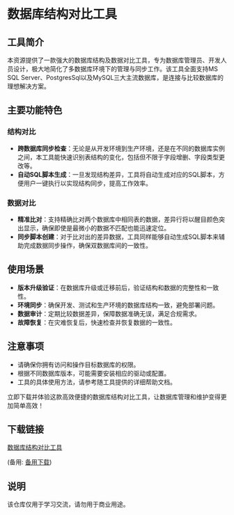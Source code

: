 # 数据库结构对比工具

## 工具简介

本资源提供了一款强大的数据库结构及数据对比工具，专为数据库管理员、开发人员设计，极大地简化了多数据库环境下的管理与同步工作。该工具全面支持MS SQL Server、PostgresSql以及MySQL三大主流数据库，是连接与比较数据库的理想解决方案。

## 主要功能特色

### 结构对比

- **跨数据库同步检查**：无论是从开发环境到生产环境，还是在不同的数据库实例之间，本工具能快速识别表结构的变化，包括但不限于字段增删、字段类型更改等。
- **自动SQL脚本生成**：一旦发现结构差异，工具将自动生成对应的SQL脚本，方便用户一键执行以实现结构同步，提高工作效率。

### 数据对比

- **精准比对**：支持精确比对两个数据库中相同表的数据，差异行将以醒目颜色突出显示，确保即使是最微小的数据不匹配也能迅速定位。
- **同步脚本创建**：对于比对出的差异数据，工具同样能够自动生成SQL脚本来辅助完成数据同步操作，确保双数据库间的一致性。

## 使用场景

- **版本升级验证**：在数据库升级或迁移前后，验证结构和数据的完整性和一致性。
- **环境同步**：确保开发、测试和生产环境的数据库结构一致，避免部署问题。
- **数据审计**：定期比较数据差异，保障数据准确无误，满足合规需求。
- **故障恢复**：在灾难恢复后，快速检查并恢复数据的一致性。

## 注意事项

- 请确保你拥有访问和操作目标数据库的权限。
- 根据不同数据库版本，可能需要安装相应的驱动或配置。
- 工具的具体使用方法，请参考随工具提供的详细帮助文档。

立即下载并体验这款高效便捷的数据库结构对比工具，让数据库管理和维护变得更加简单高效！

## 下载链接
[数据库结构对比工具](https://pan.quark.cn/s/20af2236c2aa) 

(备用: [备用下载](https://pan.baidu.com/s/14v5dUSFo5vInCX8jQJN4IQ?pwd=1234))

## 说明

该仓库仅用于学习交流，请勿用于商业用途。
